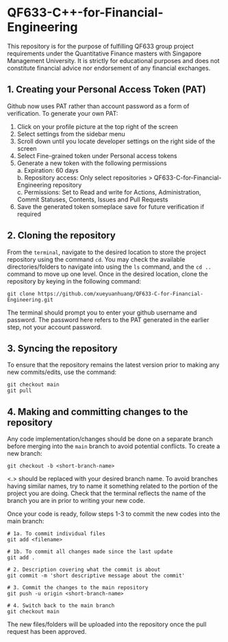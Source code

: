 # QF633-C++-for-Financial-Engineering
This repository is for the purpose of fulfilling QF633 group project requirements under the Quantitative Finance masters with Singapore Management University. It is strictly for educational purposes and does not constitute financial advice nor endorsement of any financial exchanges.

## 1. Creating your Personal Access Token (PAT)
Github now uses PAT rather than account password as a form of verification. To generate your own PAT:

1. Click on your profile picture at the top right of the screen
2. Select settings from the sidebar menu
3. Scroll down until you locate developer settings on the right side of the screen
4. Select Fine-grained token under Personal access tokens
5. Generate a new token with the following permissions \
    a. Expiration: 60 days \
    b. Repository access: Only select repositories > QF633-C-for-Financial-Engineering repository \
    c. Permissions: Set to Read and write for Actions, Administration, Commit Statuses, Contents, Issues and Pull Requests
6. Save the generated token someplace save for future verification if required

## 2. Cloning the repository
From the `terminal`, navigate to the desired location to store the project repository using the command `cd`. You may check the available directories/folders to navigate into using the `ls` command, and the `cd ..` command to move up one level. Once in the desired location, clone the repository by keying in the following command:
```
git clone https://github.com/xueyuanhuang/QF633-C-for-Financial-Engineering.git
```
The terminal should prompt you to enter your github username and password. The password here refers to the PAT generated in the earlier step, not your account password.

## 3. Syncing the repository
To ensure that the repository remains the latest version prior to making any new commits/edits, use the command:
```
git checkout main
git pull
```

## 4. Making and committing changes to the repository
Any code implementation/changes should be done on a separate branch before merging into the `main` branch to avoid potential conflicts. To create a new branch:
```
git checkout -b <short-branch-name>
```
<.> should be replaced with your desired branch name. To avoid branches having similar names, try to name it something related to the portion of the project you are doing. Check that the terminal reflects the name of the branch you are in prior to writing your new code.

Once your code is ready, follow steps 1-3 to commit the new codes into the main branch:
```
# 1a. To commit individual files
git add <filename>

# 1b. To commit all changes made since the last update
git add .

# 2. Description covering what the commit is about
git commit -m 'short descriptive message about the commit'

# 3. Commit the changes to the main repository
git push -u origin <short-branch-name>

# 4. Switch back to the main branch
git checkout main
```
The new files/folders will be uploaded into the repository once the pull request has been approved.
